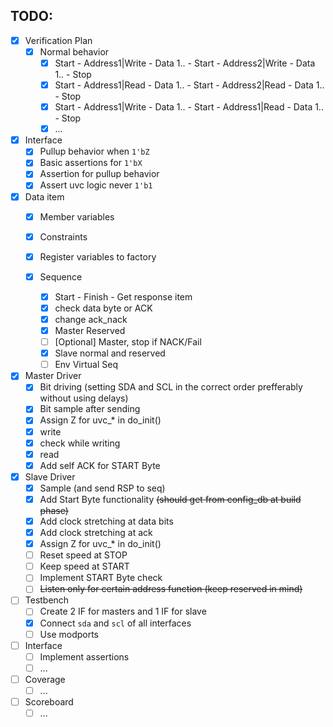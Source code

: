 ## TODO:
- [x] Verification Plan
    - [x] Normal behavior
        - [x] Start - Address1|Write - Data 1.. - Start - Address2|Write - Data 1.. - Stop
        - [x] Start - Address1|Read  - Data 1.. - Start - Address2|Read  - Data 1.. - Stop
        - [x] Start - Address1|Write - Data 1.. - Start - Address1|Read  - Data 1.. - Stop
        - [x] ...

- [x] Interface
    - [x] Pullup behavior when `1'bZ`
    - [x] Basic assertions for `1'bX`
    - [x] Assertion for pullup behavior
    - [x] Assert uvc logic never `1'b1`

- [x] Data item
    - [x] Member variables
    - [x] Constraints
    - [x] Register variables to factory

  - [x] Sequence
    - [x] Start - Finish - Get response item
    - [x] check data byte or ACK
    - [x] change ack_nack
    - [x] Master Reserved
    - [ ] [Optional] Master, stop if NACK/Fail
    - [x] Slave normal and reserved
    - [ ] Env Virtual Seq

- [x] Master Driver
    - [x] Bit driving (setting SDA and SCL in the correct order prefferably without using delays)
    - [x] Bit sample after sending
    - [x] Assign Z for uvc_* in do_init()
    - [x] write
    - [x] check while writing
    - [x] read
    - [x] Add self ACK for START Byte

- [x] Slave Driver
    - [x] Sample (and send RSP to seq)
    - [x] Add Start Byte functionality ~~(should get from config_db at build phase)~~
    - [x] Add clock stretching at data bits
    - [x] Add clock stretching at ack
    - [x] Assign Z for uvc_* in do_init()
    - [ ] Reset speed at STOP
    - [ ] Keep speed at START
    - [ ] Implement START Byte check
    - [ ] ~~Listen only for certain address function (keep reserved in mind)~~

- [ ] Testbench
    - [ ] Create 2 IF for masters and 1 IF for slave
    - [x] Connect `sda` and `scl` of all interfaces
    - [ ] Use modports

- [ ] Interface
    - [ ] Implement assertions
    - [ ] ...

-  [ ] Coverage
    - [ ] ...

- [ ] Scoreboard
    - [ ] ...
